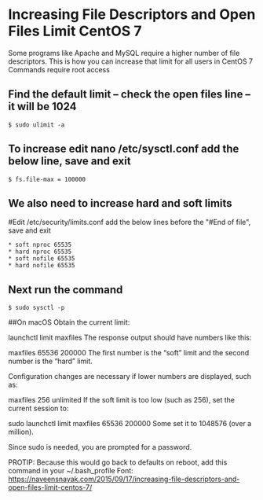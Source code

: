 # Increasing File Descriptors and Open Files Limit CentOS 7

Some programs like Apache and MySQL require a higher number of file descriptors.
This is how you can increase that limit for all users in CentOS 7
Commands require root access

## Find the default limit – check the open files line – it will be 1024
    $ sudo ulimit -a

## To increase edit nano /etc/sysctl.conf add the below line, save and exit
    $ fs.file-max = 100000

## We also need to increase hard and soft limits
  #Edit /etc/security/limits.conf add the below lines before the "#End of file", save and exit

    * soft nproc 65535
    * hard nproc 65535
    * soft nofile 65535
    * hard nofile 65535

## Next run the command

    $ sudo sysctl -p



##On macOS
Obtain the current limit:

launchctl limit maxfiles
The response output should have numbers like this:

maxfiles    65536          200000
The first number is the “soft” limit and the second number is the “hard” limit.

Configuration changes are necessary if lower numbers are displayed, such as:

maxfiles    256            unlimited
If the soft limit is too low (such as 256), set the current session to:

sudo launchctl limit maxfiles 65536 200000
Some set it to 1048576 (over a million).

Since sudo is needed, you are prompted for a password.

PROTIP: Because this would go back to defaults on reboot, add this command in your ~/.bash_profile
Font: https://naveensnayak.com/2015/09/17/increasing-file-descriptors-and-open-files-limit-centos-7/
